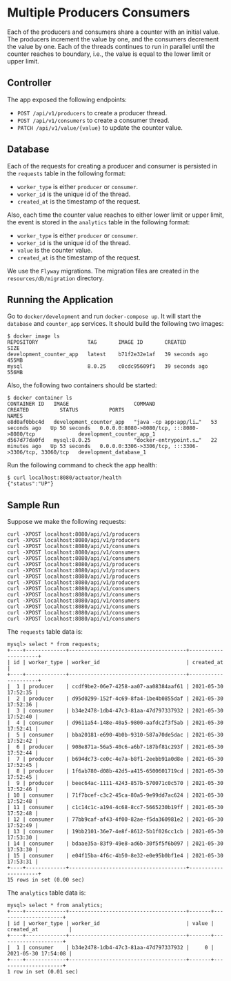 # Multiple Producers Consumers
Each of the producers and consumers share a counter with an initial value.
The producers increment the value by one, and the consumers decrement the value by one.
Each of the threads continues to run in parallel until the counter reaches to boundary, i.e.,
the value is equal to the lower limit or upper limit.

## Controller
The app exposed the following endpoints:

- `POST /api/v1/producers` to create a producer thread.
- `POST /api/v1/consumers` to create a consumer thread.
- `PATCH /api/v1/value/{value}` to update the counter value.

## Database
Each of the requests for creating a producer and consumer is persisted in the 
`requests` table in the following format:

- `worker_type` is either `producer` or `consumer`.
- `worker_id` is the unique id of the thread.
- `created_at` is the timestamp of the request.

Also, each time the counter value reaches to either lower limit or upper limit, the
event is stored in the `analytics` table in the following format:

- `worker_type` is either `producer` or `consumer`.
- `worker_id` is the unique id of the thread.
- `value` is the counter value.
- `created_at` is the timestamp of the request.

We use the `Flyway` migrations. The migration files are created in the `resources/db/migration` directory.

## Running the Application
Go to `docker/development` and run `docker-compose up`. It will start the `database` and `counter_app` services.
It should build the following two images:
```shell
$ docker image ls
REPOSITORY                TAG       IMAGE ID       CREATED          SIZE
development_counter_app   latest    b71f2e32e1af   39 seconds ago   455MB
mysql                     8.0.25    c0cdc95609f1   39 seconds ago   556MB
```
Also, the following two containers should be started:
```shell
$ docker container ls
CONTAINER ID   IMAGE                     COMMAND                  CREATED          STATUS          PORTS                                                  NAMES
e8d0af0bbc4d   development_counter_app   "java -cp app:app/li…"   53 seconds ago   Up 50 seconds   0.0.0.0:8080->8080/tcp, :::8080->8080/tcp              development_counter_app_1
d567d77da0fd   mysql:8.0.25              "docker-entrypoint.s…"   22 minutes ago   Up 53 seconds   0.0.0.0:3306->3306/tcp, :::3306->3306/tcp, 33060/tcp   development_database_1
```

Run the following command to check the app health:
```shell
$ curl localhost:8080/actuator/health
{"status":"UP"}
```

## Sample Run
Suppose we make the following requests:
```shell
curl -XPOST localhost:8080/api/v1/producers
curl -XPOST localhost:8080/api/v1/producers
curl -XPOST localhost:8080/api/v1/consumers
curl -XPOST localhost:8080/api/v1/consumers
curl -XPOST localhost:8080/api/v1/consumers
curl -XPOST localhost:8080/api/v1/producers
curl -XPOST localhost:8080/api/v1/producers
curl -XPOST localhost:8080/api/v1/producers
curl -XPOST localhost:8080/api/v1/producers
curl -XPOST localhost:8080/api/v1/consumers
curl -XPOST localhost:8080/api/v1/consumers
curl -XPOST localhost:8080/api/v1/consumers
curl -XPOST localhost:8080/api/v1/consumers
curl -XPOST localhost:8080/api/v1/consumers
curl -XPOST localhost:8080/api/v1/consumers
```

The `requests` table data is:
```shell
mysql> select * from requests;
+----+-------------+--------------------------------------+---------------------+
| id | worker_type | worker_id                            | created_at          |
+----+-------------+--------------------------------------+---------------------+
|  1 | producer    | ccdf9be2-06e7-4258-aa07-aa08384aaf61 | 2021-05-30 17:52:35 |
|  2 | producer    | d95d0299-152f-4c69-8fa4-1be4b0855daf | 2021-05-30 17:52:36 |
|  3 | consumer    | b34e2478-1db4-47c3-81aa-47d797337932 | 2021-05-30 17:52:40 |
|  4 | consumer    | d9611a54-148e-40a5-9800-aafdc2f3f5ab | 2021-05-30 17:52:41 |
|  5 | consumer    | bba20181-e690-4b0b-9310-587a70de5dac | 2021-05-30 17:52:42 |
|  6 | producer    | 908e871a-56a5-40c6-a6b7-187bf81c293f | 2021-05-30 17:52:44 |
|  7 | producer    | b694dc73-ce0c-4e7a-b8f1-2eebb91a0d8e | 2021-05-30 17:52:45 |
|  8 | producer    | 1f6ab780-d08b-42d5-a415-6500601719cd | 2021-05-30 17:52:45 |
|  9 | producer    | beec64ac-1111-4243-857b-570071c0c570 | 2021-05-30 17:52:46 |
| 10 | consumer    | 71f7bcef-c3c2-45ca-80a5-9e99dd7ac624 | 2021-05-30 17:52:48 |
| 11 | consumer    | c1c14c1c-a194-4c68-8cc7-5665230b19ff | 2021-05-30 17:52:48 |
| 12 | consumer    | 77bb9caf-af43-4f00-82ae-f5da360981e2 | 2021-05-30 17:52:49 |
| 13 | consumer    | 19bb2101-36e7-4e8f-8612-5b1f026cc1cb | 2021-05-30 17:53:30 |
| 14 | consumer    | bdaae35a-83f9-49e8-ad6b-30f5f5f6b097 | 2021-05-30 17:53:30 |
| 15 | consumer    | e04f15ba-4f6c-4b50-8e32-e0e95b0bf1e4 | 2021-05-30 17:53:31 |
+----+-------------+--------------------------------------+---------------------+
15 rows in set (0.00 sec)
```

The `analytics` table data is:
```shell
mysql> select * from analytics;
+----+-------------+--------------------------------------+-------+---------------------+
| id | worker_type | worker_id                            | value | created_at          |
+----+-------------+--------------------------------------+-------+---------------------+
|  1 | consumer    | b34e2478-1db4-47c3-81aa-47d797337932 |     0 | 2021-05-30 17:54:08 |
+----+-------------+--------------------------------------+-------+---------------------+
1 row in set (0.01 sec)
```

